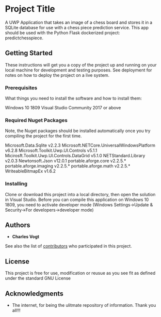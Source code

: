 # Project Title

A UWP Application that takes an image of a chess board and stores it in a SQLite database for use with a chess piece prediction service.
This app should be used with the Python Flask dockerized project: predictchesspiece.

## Getting Started

These instructions will get you a copy of the project up and running on your local machine for development and testing purposes. 
See deployment for notes on how to deploy the project on a live system.

### Prerequisites

What things you need to install the software and how to install them:

Windows 10 1809
Visual Studio Community 2017 or above

### Required Nuget Packages

Note, the Nuget packages should be installed automatically once you try compiling the project for the first time.

Microsoft.Data.Sqlite v2.2.3
Microsoft.NETCore.UniversalWindowsPlatform v6.2.8
Microsoft.Toolkit.Uwp.UI.Controls v5.1.1
Micirosft.Toolkit.Uwp.UI.Controls.DataGrid v5.1.0
NETStandard.Library v2.0.3
Newtonsoft.Json v12.0.1
portable.aforge.core v2.2.5.*
portable.aforge.imaging v2.2.5.*
portable.aforge.math v2.2.5.*
WriteableBitmapEx v1.6.2

### Installing
Clone or download this project into a local directory, then open the solution in Visual Studio.
Before you can compile this application on Windows 10 1809, you need to activate developer mode (Windows Settings->Update & Security->For developers->developer mode)



## Authors

* **Charles Vogt** 

See also the list of [contributors](https://github.com/your/project/contributors) who participated in this project.

## License

This project is free for use, modification or reusue as you see fit as defined under the standard GNU License

## Acknowledgments

* The internet, for being the ulitmate repository of information. Thank you all!!!